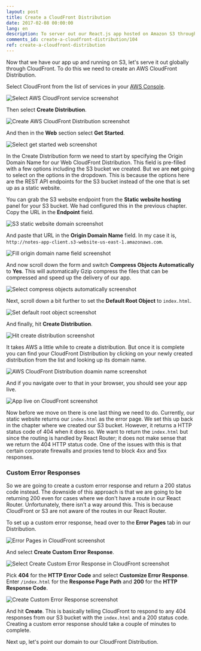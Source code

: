 ```yaml
---
layout: post
title: Create a CloudFront Distribution
date: 2017-02-08 00:00:00
lang: en
description: To server out our React.js app hosted on Amazon S3 through a CDN we are going to use CloudFront. We will create a CloudFront Distribution and point it to our S3 Bucket. We are also going to enable Gzip compression using the “Compress Objects Automatically” setting in the AWS console. And to ensure that our React.js app responds with the right HTTP headers, we will create a Custom Error Response.
comments_id: create-a-cloudfront-distribution/104
ref: create-a-cloudfront-distribution
---
```


Now that we have our app up and running on S3, let's serve it out globally through CloudFront. To do this we need to create an AWS CloudFront Distribution.

Select CloudFront from the list of services in your [AWS Console](https://console.aws.amazon.com).

![Select AWS CloudFront service screenshot](/assets/select-cloudfront-service.png)

Then select **Create Distribution**.

![Create AWS CloudFront Distribution screenshot](/assets/create-cloudfront-distribution.png)

And then in the **Web** section select **Get Started**.

![Select get started web screenshot](/assets/select-get-started-web.png)

In the Create Distribution form we need to start by specifying the Origin Domain Name for our Web CloudFront Distribution. This field is pre-filled with a few options including the S3 bucket we created. But we are **not** going to select on the options in the dropdown. This is because the options here are the REST API endpoints for the S3 bucket instead of the one that is set up as a static website.

You can grab the S3 website endpoint from the **Static website hosting** panel for your S3 bucket. We had configured this in the previous chapter. Copy the URL in the **Endpoint** field.

![S3 static website domain screenshot](/assets/s3-static-website-domain.png)

And paste that URL in the **Origin Domain Name** field. In my case it is, `http://notes-app-client.s3-website-us-east-1.amazonaws.com`.

![Fill origin domain name field screenshot](/assets/fill-origin-domain-name-field.png)

And now scroll down the form and switch **Compress Objects Automatically** to **Yes**. This will automatically Gzip compress the files that can be compressed and speed up the delivery of our app.

![Select compress objects automatically screenshot](/assets/select-compress-objects-automatically.png)

Next, scroll down a bit further to set the **Default Root Object** to `index.html`.

![Set default root object screenshot](/assets/set-default-root-object.png)

And finally, hit **Create Distribution**.

![Hit create distribution screenshot](/assets/hit-create-distribution.png)

It takes AWS a little while to create a distribution. But once it is complete you can find your CloudFront Distribution by clicking on your newly created distribution from the list and looking up its domain name.

![AWS CloudFront Distribution doamin name screenshot](/assets/cloudfront-distribution-domain-name.png)

And if you navigate over to that in your browser, you should see your app live.

![App live on CloudFront screenshot](/assets/app-live-on-cloudfront.png)

Now before we move on there is one last thing we need to do. Currently, our static website returns our `index.html` as the error page. We set this up back in the chapter where we created our S3 bucket. However, it returns a HTTP status code of 404 when it does so. We want to return the `index.html` but since the routing is handled by React Router; it does not make sense that we return the 404 HTTP status code. One of the issues with this is that certain corporate firewalls and proxies tend to block 4xx and 5xx responses.

### Custom Error Responses

So we are going to create a custom error response and return a 200 status code instead. The downside of this approach is that we are going to be returning 200 even for cases where we don't have a route in our React Router. Unfortunately, there isn't a way around this. This is because CloudFront or S3 are not aware of the routes in our React Router.

To set up a custom error response, head over to the **Error Pages** tab in our Distribution.

![Error Pages in CloudFront screenshot](/assets/error-pages-in-cloudfront.png)

And select **Create Custom Error Response**.

![Select Create Custom Error Response in CloudFront screenshot](/assets/select-create-custom-error-response.png)

Pick **404** for the **HTTP Error Code** and select **Customize Error Response**. Enter `/index.html` for the **Response Page Path** and **200** for the **HTTP Response Code**.

![Create Custom Error Response screenshot](/assets/create-custom-error-response.png)

And hit **Create**. This is basically telling CloudFront to respond to any 404 responses from our S3 bucket with the `index.html` and a 200 status code. Creating a custom error response should take a couple of minutes to complete.

Next up, let's point our domain to our CloudFront Distribution.
